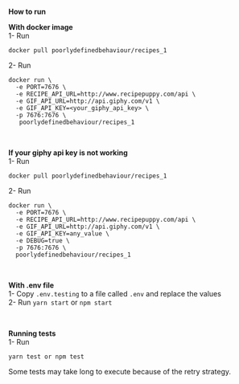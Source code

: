 **How to run**

**With docker image** </br>
1- Run 
```
docker pull poorlydefinedbehaviour/recipes_1
```
2- Run 
```
docker run \
  -e PORT=7676 \
  -e RECIPE_API_URL=http://www.recipepuppy.com/api \
  -e GIF_API_URL=http://api.giphy.com/v1 \
  -e GIF_API_KEY=<your_giphy_api_key> \
  -p 7676:7676 \
   poorlydefinedbehaviour/recipes_1
```

</br>

**If your giphy api key is not working** </br>
1- Run 
```
docker pull poorlydefinedbehaviour/recipes_1
```
2- Run 
```
docker run \ 
  -e PORT=7676 \
  -e RECIPE_API_URL=http://www.recipepuppy.com/api \
  -e GIF_API_URL=http://api.giphy.com/v1 \
  -e GIF_API_KEY=any_value \
  -e DEBUG=true \
  -p 7676:7676 \
  poorlydefinedbehaviour/recipes_1
```

</br>

**With .env file** </br>
1- Copy `.env.testing` to a file called `.env` and replace the values</br>
2- Run `yarn start` or `npm start` </br>

</br>

**Running tests** </br>
1- Run
```
yarn test or npm test
```

Some tests may take long to execute because of the retry strategy.